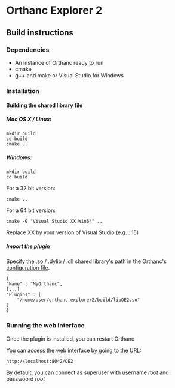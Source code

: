 # Orthanc Explorer 2


## Build instructions
### Dependencies
* An instance of Orthanc ready to run
* cmake
* g++ and make or Visual Studio for Windows

### Installation

#### Building the shared library file
##### Mac OS X / Linux:


	mkdir build
	cd build
	cmake ..
	
##### Windows:

	mkdir build
	cd build
For a 32 bit version:


	cmake ..
For a 64 bit version:


	cmake -G "Visual Studio XX Win64" ..
	
Replace XX by your version of Visual Studio (e.g. : 15) 


##### Import the plugin
Specify the .so / .dylib / .dll shared library's path in the Orthanc's [configuration file](http://book.orthanc-server.com/users/configuration.html#configuration).

	{
  	"Name" : "MyOrthanc",
  	[...]
  	"Plugins" : [
    	"/home/user/orthanc-explorer2/build/libOE2.so"
  	]
	}
		
### Running the web interface
Once the plugin is installed, you can restart Orthanc

You can access the web interface by going to the URL:

	http://localhost:8042/OE2
	
By default, you can connect as superuser with username *root* and passwoord *root*
